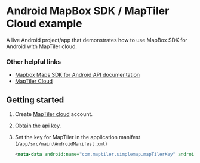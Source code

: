 # Android MapBox SDK / MapTiler Cloud example

A live Android project/app that demonstrates how to use MapBox SDK for Android with MapTiler cloud.

### Other helpful links
- [Mapbox Maps SDK for Android API documentation](https://docs.mapbox.com/android/maps/overview/)
- [MapTiler Cloud](https://www.maptiler.com/cloud/)

## Getting started
1. Create [MapTiler cloud](https://www.maptiler.com/cloud/) account.
1. [Obtain the api key](https://cloud.maptiler.com/account/keys).
1. Set the key for MapTiler in the application manifest (`/app/src/main/AndroidManifest.xml`)

    ```xml
    <meta-data android:name="com.maptiler.simplemap.mapTilerKey" android:value="your key" />
    ```